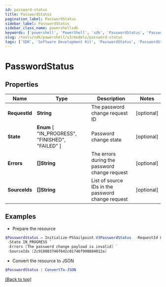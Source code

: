 ```yaml
---
id: password-status
title: PasswordStatus
pagination_label: PasswordStatus
sidebar_label: PasswordStatus
sidebar_class_name: powershellsdk
keywords: ['powershell', 'PowerShell', 'sdk', 'PasswordStatus', 'PasswordStatus'] 
slug: /tools/sdk/powershell/v3/models/password-status
tags: ['SDK', 'Software Development Kit', 'PasswordStatus', 'PasswordStatus']
---
```



# PasswordStatus

## Properties

Name | Type | Description | Notes
------------ | ------------- | ------------- | -------------
**RequestId** | **String** | The password change request ID | [optional] 
**State** |  **Enum** [  "IN_PROGRESS",    "FINISHED",    "FAILED" ] | Password change state | [optional] 
**Errors** | **[]String** | The errors during the password change request | [optional] 
**SourceIds** | **[]String** | List of source IDs in the password change request | [optional] 

## Examples

- Prepare the resource
```powershell
$PasswordStatus = Initialize-PSSailpoint.V3PasswordStatus  -RequestId 089899f13a8f4da7824996191587bab9 `
 -State IN_PROGRESS `
 -Errors [The password change payload is invalid] `
 -SourceIds [2c918083746f642c01746f990884012a]
```

- Convert the resource to JSON
```powershell
$PasswordStatus | ConvertTo-JSON
```


[[Back to top]](#) 

